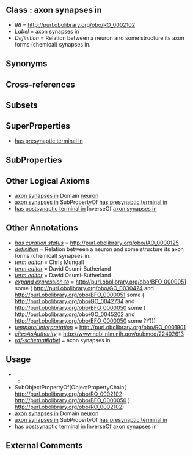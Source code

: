 
## Class : axon synapses in

 * *IRI* = http://purl.obolibrary.org/obo/RO_0002102
 * *Label* = axon synapses in
 * *Definition* = Relation between a neuron and some structure its axon forms (chemical) synapses in.

## Synonyms


## Cross-references


## Subsets


## SuperProperties

 * [has presynaptic terminal in](../../RO/13/RO_0002113.md)

## SubProperties


## Other Logical Axioms

 * [axon synapses in](../../RO/02/RO_0002102.md) Domain [neuron](../../CL/40/CL_0000540.md)
 * [axon synapses in](../../RO/02/RO_0002102.md) SubPropertyOf [has presynaptic terminal in](../../RO/13/RO_0002113.md)
 * [has postsynaptic terminal in](../../RO/10/RO_0002110.md) InverseOf [axon synapses in](../../RO/02/RO_0002102.md)

## Other Annotations

 * *[has curation status](../../IAO/14/IAO_0000114.md)* = http://purl.obolibrary.org/obo/IAO_0000125
 * *[definition](../../IAO/15/IAO_0000115.md)* = Relation between a neuron and some structure its axon forms (chemical) synapses in.
 * *[term editor](../../IAO/17/IAO_0000117.md)* = Chris Mungall
 * *[term editor](../../IAO/17/IAO_0000117.md)* = David Osumi-Sutherland
 * *[term editor](../../IAO/17/IAO_0000117.md)* = David Osumi-Sutherland
 * *[expand expression to](../../IAO/24/IAO_0000424.md)* = <http://purl.obolibrary.org/obo/BFO_0000051> some (
   <http://purl.obolibrary.org/obo/GO_0030424> and <http://purl.obolibrary.org/obo/BFO_0000051> some (
      <http://purl.obolibrary.org/obo/GO_0042734> and <http://purl.obolibrary.org/obo/BFO_0000050> some (
         <http://purl.obolibrary.org/obo/GO_0045202> and <http://purl.obolibrary.org/obo/BFO_0000050> some ?Y)))
 * *[temporal interpretation](../../RO/00/RO_0001900.md)* = http://purl.obolibrary.org/obo/RO_0001901
 * *[citesAsAuthority](../../ty/citesAsAuthority.md)* = http://www.ncbi.nlm.nih.gov/pubmed/22402613
 * *[rdf-schema#label](../../el/rdf-schema#label.md)* = axon synapses in

## Usage

 * -
 * SubObjectPropertyOf(ObjectPropertyChain( <http://purl.obolibrary.org/obo/RO_0002102> <http://purl.obolibrary.org/obo/BFO_0000050> ) <http://purl.obolibrary.org/obo/RO_0002102>)
 * [axon synapses in](../../RO/02/RO_0002102.md) Domain [neuron](../../CL/40/CL_0000540.md)
 * [axon synapses in](../../RO/02/RO_0002102.md) SubPropertyOf [has presynaptic terminal in](../../RO/13/RO_0002113.md)
 * [has postsynaptic terminal in](../../RO/10/RO_0002110.md) InverseOf [axon synapses in](../../RO/02/RO_0002102.md)

## External Comments

